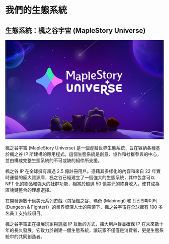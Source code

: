 # 我們的生態系統

## 生態系統：楓之谷宇宙 (MapleStory Universe)

![](../.gitbook/assets/image_1747236240819_329.png)

楓之谷宇宙 (MapleStory Universe) 是一個虛擬世界生態系統，旨在容納各種基於楓之谷 IP 所建構的應用程式。這個生態系統是創意、協作和社群參與的中心，並由構成完整生態系統的不可或缺的組件所支援。

楓之谷 IP 在全球擁有超過 2.5 億註冊用戶。憑藉其多樣化的內容和來自 22 年實時運營的龐大資源庫，楓之谷已經建立了一個強大的生態系統，其中包含可以 NFT 化的物品和強大的社群功能，相當於超過 50 億美元的終身收入，使其成為區塊鏈整合的理想選擇。

在開發過數十億美元系列遊戲（包括楓之谷、瑪奇 (Mabinogi) 和 던전앤파이터 (Dungeon & Fighter)）的業界資深人士的帶領下，楓之谷宇宙在全球擁有 100 多名員工支持該項目。

楓之谷宇宙正在擴展玩家與遊戲 IP 互動的方式，擴大用戶群並確保 IP 在未來數十年的長久發展。它致力於創建一個生態系統，讓玩家不僅僅是消費者，更是生態系統中的共同創造者。
